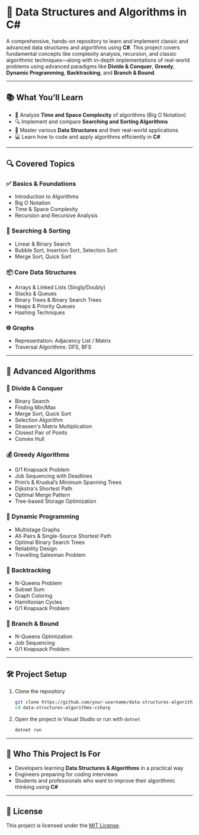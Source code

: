 # 🧠 Data Structures and Algorithms in C#

A comprehensive, hands-on repository to learn and implement classic and advanced data structures and algorithms using **C#**. This project covers fundamental concepts like complexity analysis, recursion, and classic algorithmic techniques—along with in-depth implementations of real-world problems using advanced paradigms like **Divide & Conquer**, **Greedy**, **Dynamic Programming**, **Backtracking**, and **Branch & Bound**.

---

## 📚 What You’ll Learn

- 🔢 Analyze **Time and Space Complexity** of algorithms (Big O Notation)
- 🔍 Implement and compare **Searching and Sorting Algorithms**
- 🧱 Master various **Data Structures** and their real-world applications
- 💻 Learn how to code and apply algorithms efficiently in **C#**

---

## 🔍 Covered Topics

### ✅ Basics & Foundations
- Introduction to Algorithms
- Big O Notation
- Time & Space Complexity
- Recursion and Recursive Analysis

### 🔎 Searching & Sorting
- Linear & Binary Search
- Bubble Sort, Insertion Sort, Selection Sort
- Merge Sort, Quick Sort

### 📦 Core Data Structures
- Arrays & Linked Lists (Singly/Doubly)
- Stacks & Queues
- Binary Trees & Binary Search Trees
- Heaps & Priority Queues
- Hashing Techniques

### 🌐 Graphs
- Representation: Adjacency List / Matrix
- Traversal Algorithms: DFS, BFS

---

## 🧠 Advanced Algorithms

### 🔁 Divide & Conquer
- Binary Search
- Finding Min/Max
- Merge Sort, Quick Sort
- Selection Algorithm
- Strassen's Matrix Multiplication
- Closest Pair of Points
- Convex Hull

### 💰 Greedy Algorithms
- 0/1 Knapsack Problem
- Job Sequencing with Deadlines
- Prim’s & Kruskal’s Minimum Spanning Trees
- Dijkstra's Shortest Path
- Optimal Merge Pattern
- Tree-based Storage Optimization

### 📐 Dynamic Programming
- Multistage Graphs
- All-Pairs & Single-Source Shortest Path
- Optimal Binary Search Trees
- Reliability Design
- Travelling Salesman Problem

### 🔄 Backtracking
- N-Queens Problem
- Subset Sum
- Graph Coloring
- Hamiltonian Cycles
- 0/1 Knapsack Problem

### 🚦 Branch & Bound
- N-Queens Optimization
- Job Sequencing
- 0/1 Knapsack Problem

---

## 🛠️ Project Setup

1. Clone the repository  
   ```bash
   git clone https://github.com/your-username/data-structures-algorithms-csharp.git
   cd data-structures-algorithms-csharp
   ```

2. Open the project in Visual Studio or run with `dotnet`  
   ```bash
   dotnet run
   ```

---

## 🎯 Who This Project Is For

- Developers learning **Data Structures & Algorithms** in a practical way
- Engineers preparing for coding interviews
- Students and professionals who want to improve their algorithmic thinking using **C#**

---

## 📄 License

This project is licensed under the [MIT License](LICENSE).

